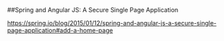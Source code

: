 ##Spring and Angular JS: A Secure Single Page Application

https://spring.io/blog/2015/01/12/spring-and-angular-js-a-secure-single-page-application#add-a-home-page